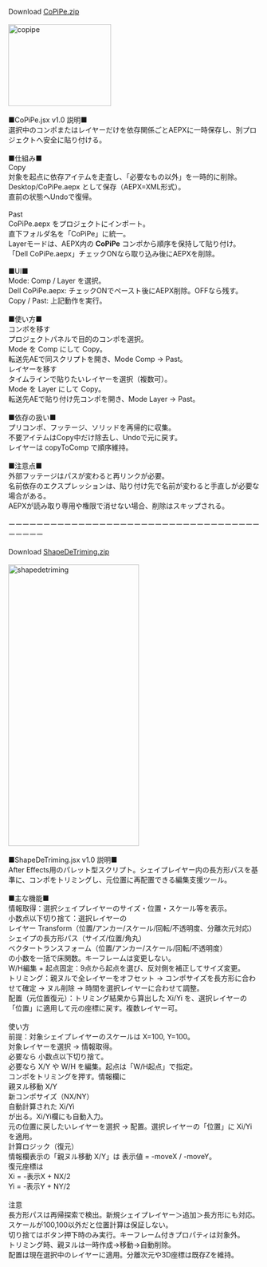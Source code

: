 Download [CoPiPe.zip](https://github.com/user-attachments/files/23167371/CoPiPe.zip)</br>
</br>
<img width="206" height="164" alt="copipe" src="https://github.com/user-attachments/assets/cd40701b-c91c-49c4-9000-117024de2f64" /></br>
</br>
■CoPiPe.jsx v1.0 説明■</br>
選択中のコンポまたはレイヤーだけを依存関係ごとAEPXに一時保存し、別プロジェクトへ安全に貼り付ける。</br>
</br>
■仕組み■</br>
Copy</br>
対象を起点に依存アイテムを走査し、「必要なもの以外」を一時的に削除。</br>
Desktop/CoPiPe.aepx として保存（AEPX=XML形式）。</br>
直前の状態へUndoで復帰。</br>
</br>
Past</br>
CoPiPe.aepx をプロジェクトにインポート。</br>
直下フォルダ名を「CoPiPe」に統一。</br>
Layerモードは、AEPX内の __CoPiPe__ コンポから順序を保持して貼り付け。</br>
「Dell CoPiPe.aepx」チェックONなら取り込み後にAEPXを削除。</br>
</br>
■UI■</br>
Mode: Comp / Layer を選択。</br>
Dell CoPiPe.aepx: チェックONでペースト後にAEPX削除。OFFなら残す。</br>
Copy / Past: 上記動作を実行。</br>
</br>
■使い方■</br>
コンポを移す</br>
プロジェクトパネルで目的のコンポを選択。</br>
Mode を Comp にして Copy。</br>
転送先AEで同スクリプトを開き、Mode Comp → Past。</br>
レイヤーを移す</br>
タイムラインで貼りたいレイヤーを選択（複数可）。</br>
Mode を Layer にして Copy。</br>
転送先AEで貼り付け先コンポを開き、Mode Layer → Past。</br>
</br>
■依存の扱い■</br>
プリコンポ、フッテージ、ソリッドを再帰的に収集。</br>
不要アイテムはCopy中だけ除去し、Undoで元に戻す。</br>
レイヤーは copyToComp で順序維持。</br>
</br>
■注意点■</br>
外部フッテージはパスが変わると再リンクが必要。</br>
名前依存のエクスプレッションは、貼り付け先で名前が変わると手直しが必要な場合がある。</br>
AEPXが読み取り専用や権限で消せない場合、削除はスキップされる。</br>
</br>
ーーーーーーーーーーーーーーーーーーーーーーーーーーーーーーーーーーーーーーーーー</br>
</br>
Download [ShapeDeTriming.zip](https://github.com/user-attachments/files/23167375/ShapeDeTriming.zip)</br>
</br>
<img width="262" height="564" alt="shapedetriming" src="https://github.com/user-attachments/assets/1a92fe97-d0dc-4d8f-aa15-b4773187f264" /></br>
</br>
■ShapeDeTriming.jsx v1.0 説明■</br>
After Effects用のパレット型スクリプト。シェイプレイヤー内の長方形パスを基準に、コンポをトリミングし、元位置に再配置できる編集支援ツール。</br>
</br>
■主な機能■</br>
情報取得：選択シェイプレイヤーのサイズ・位置・スケール等を表示。</br>
小数点以下切り捨て：選択レイヤーの</br>
レイヤー Transform（位置/アンカー/スケール/回転/不透明度、分離次元対応）</br>
シェイプの長方形パス（サイズ/位置/角丸）</br>
ベクタートランスフォーム（位置/アンカー/スケール/回転/不透明度）</br>
の小数を一括で床関数。キーフレームは変更しない。</br>
W/H編集 + 起点固定：9点から起点を選び、反対側を補正してサイズ変更。</br>
トリミング：親ヌルで全レイヤーをオフセット → コンポサイズを長方形に合わせて確定 → ヌル削除 → 時間を選択レイヤーに合わせて調整。</br>
配置（元位置復元）：トリミング結果から算出した Xi/Yi を、選択レイヤーの「位置」に適用して元の座標に戻す。複数レイヤー可。</br>
</br>
使い方</br>
前提：対象シェイプレイヤーのスケールは X=100, Y=100。</br>
対象レイヤーを選択 → 情報取得。</br>
必要なら 小数点以下切り捨て。</br>
必要なら X/Y や W/H を編集。起点は「W/H起点」で指定。</br>
コンポをトリミングを押す。情報欄に</br>
親ヌル移動 X/Y</br>
新コンポサイズ（NX/NY）</br>
自動計算された Xi/Yi</br>
が出る。Xi/Yi欄にも自動入力。</br>
元の位置に戻したいレイヤーを選択 → 配置。選択レイヤーの「位置」に Xi/Yi を適用。</br>
計算ロジック（復元）</br>
情報欄表示の「親ヌル移動 X/Y」は 表示値 = -moveX / -moveY。</br>
復元座標は</br>
Xi = -表示X + NX/2</br>
Yi = -表示Y + NY/2</br>
</br>
注意</br>
長方形パスは再帰探索で検出。新規シェイプレイヤー＞追加＞長方形にも対応。</br>
スケールが100,100以外だと位置計算は保証しない。</br>
切り捨てはボタン押下時のみ実行。キーフレーム付きプロパティは対象外。</br>
トリミング時、親ヌルは一時作成→移動→自動削除。</br>
配置は現在選択中のレイヤーに適用。分離次元や3D座標は既存Zを維持。</br>
</br>
